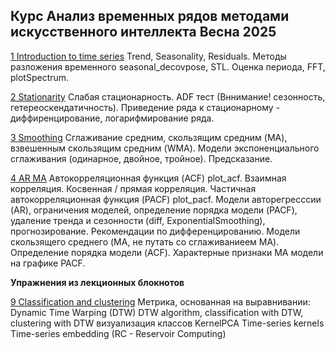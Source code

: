 ## Курс Анализ временных рядов методами искусственного интеллекта Весна 2025

[1 Introduction to time series](<./Задание 1/1 introduction_to_time_series_zotov.ipynb>)
Trend, Seasonality, Residuals. Методы разложения временного seasonal_decovpose, STL.
Оценка периода, FFT, plotSpectrum.

[2 Stationarity](<./Задание 2/2 stationarity zotov.ipynb>)
Слабая стационарность. ADF тест (Вннимание! сезонность, гетереоскендатичность). Приведение ряда к стационарному - диффиренцирование, логарифмирование ряда.

[3 Smoothing](<./Задание 3/3 smoothing zotov.ipynb>)
Сглаживание средним, скользящим средним (MA), взвешенным скользящим средним (WMA).
Модели экспоненциального сглаживания (одинарное, двойное, тройное). Предсказание.

[4 AR MA](<./Задание 4/4 ar_ma zotov.ipynb>)
Автокорреляционная функция (ACF) plot_acf. Взаимная корреляция. Косвенная / прямая корреляция. Частичная автокорреляционная функция (PACF) plot_pacf.
Модели авторегресссии (AR), ограничения моделей, определение порядка модели (PACF), удаление тренда и сезонности (diff, ExponentialSmoothing), прогнозирование. Рекомендации по дифференцированию.
Модели скользящего среднего (MA, не путать со сглаживаниеем MA). Определение порядка модели (ACF). Характерные признаки MA модели на графике PACF.

**Упражнения из лекционных блокнотов**

[9 Classification and clustering](<./lecture9/9 classification_clustering zotov.ipynb>)
Метрика, основанная на выравнивании: Dynamic Time Warping (DTW)
DTW algorithm, classification with DTW, clustering with DTW
визуализация классов KernelPCA
Time-series kernels
Time-series embedding (RC - Reservoir Computing)

